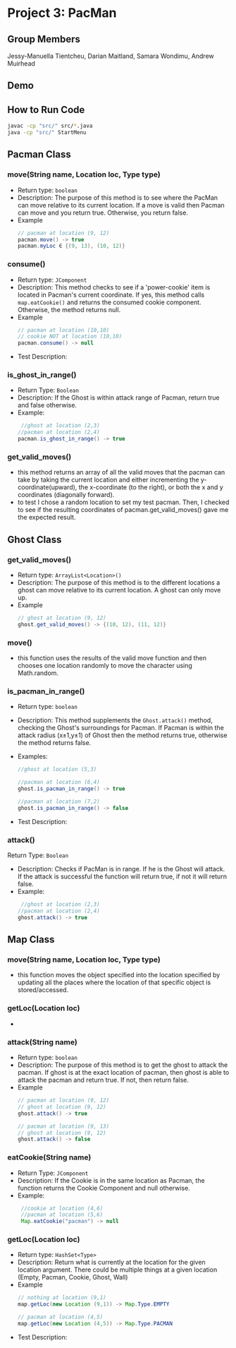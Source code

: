 # Project 3: PacMan
## Group Members
Jessy-Manuella Tientcheu, Darian Maitland, Samara Wondimu, Andrew Muirhead

## Demo

## How to Run Code
```bash
javac -cp "src/" src/*.java
java -cp "src/" StartMenu
```

## Pacman Class

### move(String name, Location loc, Type type) 
* Return type: `boolean`
* Description: The purpose of this method is to see where the PacMan can move relative to its current location. If a move is valid then Pacman can move and you return true. Otherwise, you return false.
* Example 
    ```java
    // pacman at location (9, 12)
    pacman.move() -> true
    pacman.myLoc ∈ {(9, 13), (10, 12)}
     ```
### consume()
* Return type: `JComponent`
* Description: This method checks to see if a 'power-cookie' item is located in Pacman's current coordinate. If yes, this method calls `map.eatCookie()` and returns the consumed cookie component. Otherwise, the method returns null.
* Example
    ```java
    // pacman at location (10,10)
    // cookie NOT at location (10,10)
    pacman.consume() -> null
    ```
* Test Description:

### is_ghost_in_range()
* Return Type: `Boolean`
* Description: If the Ghost is within attack range of Pacman, return true and false otherwise.
* Example:
    ```java
     //ghost at location (2,3)
    //pacman at location (2,4)
    pacman.is_ghost_in_range() -> true
     ```

### get_valid_moves()
- this method returns an array of all the valid moves that the pacman can take by taking the current location and either incrementing the y-coordinate(upward), the x-coordinate (to the right), or both the x and y coordinates (diagonally forward).
- to test I chose a random location to set my test pacman. Then, I checked to see if the resulting coordinates of pacman.get_valid_moves() gave me the expected result.


## Ghost Class

### get_valid_moves()
* Return type: `ArrayList<Location>()`
* Description: The purpose of this method is to the different locations a ghost can move relative to its current location. A ghost can only move up.
* Example 
    ```java
    // ghost at location (9, 12)
    ghost.get_valid_moves() -> {(10, 12), (11, 12)}
     ```

### move()
- this function uses the results of the valid move function and then chooses one location randomly to move the character using Math.random.
### is_pacman_in_range()
* Return type: `boolean`
* Description: This method supplements the `Ghost.attack()` method, checking the Ghost's surroundings for Pacman. If Pacman is within the attack radius (x±1,y±1) of Ghost then the method returns true, otherwise the method returns false. 
* Examples:
    ```java
    //ghost at location (5,3)
    
    //pacman at location (6,4)
    ghost.is_pacman_in_range() -> true
    
    //pacman at location (7,2)
    ghost.is_pacman_in_range() -> false  
    ```
  
* Test Description:
    
### attack()
 Return Type: `Boolean`
* Description: Checks if PacMan is in range. If he is the Ghost will attack. If the attack is successful the function will return true, if not it will return false.
* Example:
    ```java
     //ghost at location (2,3)
    //pacman at location (2,4)
    ghost.attack() -> true
     ```
  
## Map Class

### move(String name, Location loc, Type type)
- this function moves the object specified into the location specified by updating all the places where the location of that specific object is stored/accessed.
### getLoc(Location loc)
-
### attack(String name)
* Return type: `boolean`
* Description: The purpose of this method is to get the ghost to attack the pacman. If ghost is at the exact location of pacman, then ghost is able to attack the pacman and return true. If not, then return false.
* Example 
    ```java
    // pacman at location (9, 12)
    // ghost at location (9, 12)
    ghost.attack() -> true
    
    // pacman at location (9, 13)
    // ghost at location (9, 12)
    ghost.attack() -> false
     ```

### eatCookie(String name)
* Return Type: `JComponent`
* Description: If the Cookie is in the same location as Pacman, the function returns the Cookie Component and null otherwise.
* Example:
    ```java
     //cookie at location (4,6)
     //pacman at location (5,6)
     Map.eatCookie("pacman") -> null
     ```
### getLoc(Location loc)
* Return type: `HashSet<Type>`
* Description: Return what is currently at the location for the given location argument. There could be multiple things at a given location (Empty, Pacman, Cookie, Ghost, Wall)
* Example
    ```java
    // nothing at location (9,1)
    map.getLoc(new Location (9,1)) -> Map.Type.EMPTY
    
    // pacman at location (4,5)
    map.getLoc(new Location (4,5)) -> Map.Type.PACMAN
    ```
* Test Description:
